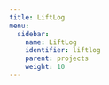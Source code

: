 ```yaml
---
title: LiftLog
menu:
  sidebar:
    name: LiftLog
    identifier: liftlog
    parent: projects
    weight: 10
---
```

